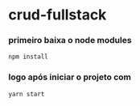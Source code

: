 # crud-fullstack

### primeiro baixa o node modules 
`npm install`
### logo após iniciar o projeto com 
`yarn start`
